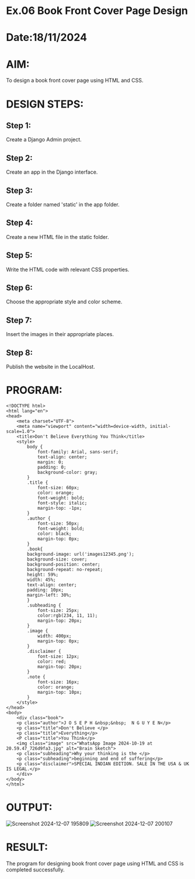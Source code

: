 # Ex.06 Book Front Cover Page Design
# Date:18/11/2024
# AIM:
To design a book front cover page using HTML and CSS.

# DESIGN STEPS:
## Step 1:
Create a Django Admin project.

## Step 2:
Create an app in the Django interface.

## Step 3:
Create a folder named 'static' in the app folder.

## Step 4:
Create a new HTML file in the static folder.

## Step 5:
Write the HTML code with relevant CSS properties.

## Step 6:
Choose the appropriate style and color scheme.

## Step 7:
Insert the images in their appropriate places.

## Step 8:
Publish the website in the LocalHost.

# PROGRAM:
```
<!DOCTYPE html>
<html lang="en">
<head>
    <meta charset="UTF-8">
    <meta name="viewport" content="width=device-width, initial-scale=1.0">
    <title>Don't Believe Everything You Think</title>
    <style>
        body {
            font-family: Arial, sans-serif;
            text-align: center;
            margin: 0;
            padding: 0;
            background-color: gray;
        }
        .title {
            font-size: 60px;
            color: orange;
            font-weight: bold;
            font-style: italic;
            margin-top: -1px;
        }
        .author {
            font-size: 50px;
            font-weight: bold;
            color: black;
            margin-top: 0px;
        }
        .book{
        background-image: url('images12345.png');
        background-size: cover;
        background-position: center;
        background-repeat: no-repeat;
        height: 59%;
        width: 45%;
        text-align: center;
        padding: 10px;
        margin-left: 30%;
        }
        .subheading {
            font-size: 25px;
            color:rgb(234, 11, 11);
            margin-top: 20px;
        }
        .image {
            width: 400px;
            margin-top: 0px;
        }
        .disclaimer {
            font-size: 12px;
            color: red;
            margin-top: 20px;
        }
        .note {
            font-size: 16px;
            color: orange;
            margin-top: 10px;
        }
    </style>
</head>
<body>
    <div class="book">
    <p class="author">J O S E P H &nbsp;&nbsp;  N G U Y E N</p>
    <p class="title">Don't Believe </p>
    <p class="title">Everything</p>
    <P class="title">You Think</p>
    <img class="image" src="WhatsApp Image 2024-10-19 at 20.59.47_726d9fa3.jpg" alt="Brain Sketch">
    <p class="subheading">Why your thinking is the </p>
    <p class="subheading">beginning and end of suffering</p>
    <p class="disclaimer">SPECIAL INDIAN EDITION. SALE IN THE USA & UK IS LEGAL.</p>
    </div>
</body>
</html>
```
# OUTPUT:
![Screenshot 2024-12-07 195809](https://github.com/user-attachments/assets/96ad7897-8fd2-4e87-a516-d71608029a7e)
![Screenshot 2024-12-07 200107](https://github.com/user-attachments/assets/ef53fbab-e350-4f1f-bc19-74cb3189cfc1)


# RESULT:
The program for designing book front cover page using HTML and CSS is completed successfully.

